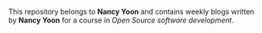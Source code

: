 This repository belongs to **Nancy Yoon** and contains weekly blogs written by **Nancy Yoon** for a course in _Open Source software development_.

